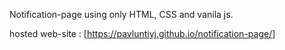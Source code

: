 Notification-page using only HTML, CSS and vanila js.

hosted web-site : [https://pavluntiyj.github.io/notification-page/]
